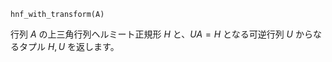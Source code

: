```
hnf_with_transform(A)
```

行列 $A$ の上三角行列ヘルミート正規形 $H$ と、$UA = H$ となる可逆行列 $U$ からなるタプル $H, U$ を返します。
